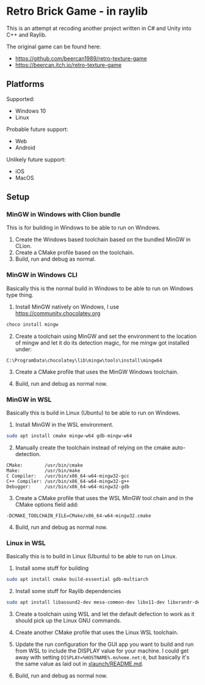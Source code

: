 # Retro Brick Game - in raylib

This is an attempt at recoding another project written in C# and Unity into C++ and Raylib.

The original game can be found here:
* https://github.com/beercan1989/retro-texture-game
* https://beercan.itch.io/retro-texture-game

## Platforms
Supported:
* Windows 10
* Linux

Probable future support:
* Web
* Android

Unlikely future support:
* iOS
* MacOS

## Setup

### MinGW in Windows with Clion bundle

This is for building in Windows to be able to run on Windows.

1) Create the Windows based toolchain based on the bundled MinGW in CLion.
2) Create a CMake profile based on the toolchain.
3) Build, run and debug as normal.

### MinGW in Windows CLI

Basically this is the normal build in Windows to be able to run on Windows type thing.

1) Install MinGW natively on Windows, I use https://community.chocolatey.org
```powershell
choco install mingw
```

2) Create a toolchain using MinGW and set the environment to the location of mingw and let it do its detection magic, for me mingw got installed under:
```
C:\ProgramData\chocolatey\lib\mingw\tools\install\mingw64
```

3) Create a CMake profile that uses the MinGW Windows toolchain.

4) Build, run and debug as normal now.

### MinGW in WSL

Basically this is build in Linux (Ubuntu) to be able to run on Windows.

1) Install MinGW in the WSL environment.
```bash
sudo apt install cmake mingw-w64 gdb-mingw-w64 
```

2) Manually create the toolchain instead of relying on the cmake auto-detection.
```
CMake:        /usr/bin/cmake
Make:         /usr/bin/make
C Compiler:   /usr/bin/x86_64-w64-mingw32-gcc
C++ Compiler: /usr/bin/x86_64-w64-mingw32-g++
Debugger:     /usr/bin/x86_64-w64-mingw32-gdb
```

3) Create a CMake profile that uses the WSL MinGW tool chain and in the CMake options field add:
```
-DCMAKE_TOOLCHAIN_FILE=CMake/x86_64-w64-mingw32.cmake
```

4) Build, run and debug as normal now.

### Linux in WSL

Basically this is to build in Linux (Ubuntu) to be able to run on Linux.

1) Install some stuff for building
```bash
sudo apt install cmake build-essential gdb-multiarch
```

2) Install some stuff for Raylib dependencies
```bash
sudo apt install libasound2-dev mesa-common-dev libx11-dev libxrandr-dev libxi-dev xorg-dev libgl1-mesa-dev libglu1-mesa-dev
```

3) Create a toolchain using WSL and let the default defection to work as it should pick up the Linux GNU commands.

4) Create another CMake profile that uses the Linux WSL toolchain.

5) Update the run configuration for the GUI app you want to build and run from WSL to include the DISPLAY value for your machine. I could get away with setting `DISPLAY=%HOSTNAME%.mshome.net:0`, but basically it's the same value as laid out in [xlaunch/README.md](xlaunch/README.md).

6) Build, run and debug as normal now.